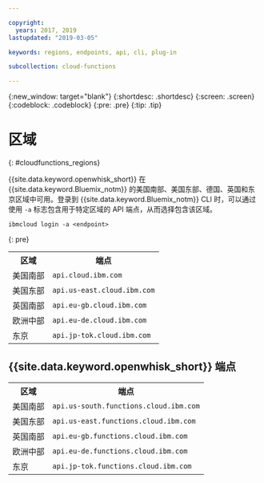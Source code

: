 ```yaml
---

copyright:
  years: 2017, 2019
lastupdated: "2019-03-05"

keywords: regions, endpoints, api, cli, plug-in

subcollection: cloud-functions

---
```


{:new_window: target="blank"}
{:shortdesc: .shortdesc}
{:screen: .screen}
{:codeblock: .codeblock}
{:pre: .pre}
{:tip: .tip}

# 区域
{: #cloudfunctions_regions}

{{site.data.keyword.openwhisk_short}} 在 {{site.data.keyword.Bluemix_notm}} 的美国南部、美国东部、德国、英国和东京区域中可用。登录到 {{site.data.keyword.Bluemix_notm}} CLI 时，可以通过使用 `-a` 标志包含用于特定区域的 API 端点，从而选择包含该区域。

  ```
  ibmcloud login -a <endpoint>
  ```
  {: pre}
  
  <table>
    <tr>
      <th>区域</th>
      <th>端点</th>
    </tr>
    <tr>
      <td>美国南部</td>
      <td><code>api.cloud.ibm.com</code></td>
    </tr>
    <tr>
      <td>美国东部</td>
      <td><code>api.us-east.cloud.ibm.com</code></td>
    </tr>
    <tr>
      <td>英国南部</td>
      <td><code>api.eu-gb.cloud.ibm.com</code></td>
    </tr>
    <tr>
      <td>欧洲中部</td>
      <td><code>api.eu-de.cloud.ibm.com</code></td>
    </tr>
    <tr>
      <td>东京</td>
      <td><code>api.jp-tok.cloud.ibm.com</code></td>
    </tr>
  </table>

## {{site.data.keyword.openwhisk_short}} 端点
  <table>
    <tr>
      <th>区域</th>
      <th>端点</th>
    </tr>
    <tr>
      <td>美国南部</td>
      <td><code>api.us-south.functions.cloud.ibm.com</code></td>
    </tr>
    <tr>
      <td>美国东部</td>
      <td><code>api.us-east.functions.cloud.ibm.com</code></td>
    </tr>
    <tr>
      <td>英国南部</td>
      <td><code>api.eu-gb.functions.cloud.ibm.com</code></td>
    </tr>
    <tr>
      <td>欧洲中部</td>
      <td><code>api.eu-de.functions.cloud.ibm.com</code></td>
    </tr>
    <tr>
      <td>东京</td>
      <td><code>api.jp-tok.functions.cloud.ibm.com</code></td>
    </tr>
  </table>
